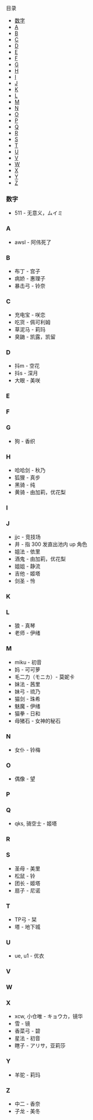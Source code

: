 目录
- [数字](#%e6%95%b0%e5%ad%97)
- [A](#a)
- [B](#b)
- [C](#c)
- [D](#d)
- [E](#e)
- [F](#f)
- [G](#g)
- [H](#h)
- [I](#i)
- [J](#j)
- [K](#k)
- [L](#l)
- [M](#m)
- [N](#n)
- [O](#o)
- [P](#p)
- [Q](#q)
- [R](#r)
- [S](#s)
- [T](#t)
- [U](#u)
- [V](#v)
- [W](#w)
- [X](#x)
- [Y](#y)
- [Z](#z)

### 数字
- 511 - 无意义，ムイミ
### A
- awsl - 阿伟死了
### B
- 布丁 - 宫子
- 病娇 - 惠理子
- 暴击弓 - 铃奈
### C
- 充电宝 - 咲恋
- 吃货 - 佩可利姆
- 草泥马 - 莉玛
- 臭鼬 - 凯露，凯留
### D
- 抖m - 空花
- 抖s - 深月
- 大眼 - 美咲
### E
### F
### G
- 狗 - 香织
### H
- 哈哈剑 - 秋乃
- 狐狸 - 真步
- 黑骑 - 纯
- 黄骑 - 由加莉，优花梨
### I
### J
- jjc - 竞技场
- 井 - 指 300 发直出池内 up 角色
- 姐法 - 依里
- 酒鬼 - 由加莉，优花梨
- 姐姐 - 静流
- 吉他 - 姬塔
- 剑圣 - 怜
### K
### L
- 狼 - 真琴
- 老师 - 伊绪
### M
- miku - 初音
- 妈 - 可可萝
- 毛二力（モニカ）- 莫妮卡
- 妹法 - 茜里
- 妹弓 - 琉乃
- 猫剑 - 珠希
- 魅魔 - 伊绪
- 猫拳 - 日和
- 母猪石 - 女神的秘石
### N
- 女仆 - 铃梅
### O
- 偶像 - 望
### P
### Q
- qks, 骑空士 - 姬塔
### R
### S
- 圣母 - 美里
- 松鼠 - 铃
- 团长 - 姬塔
- 扇子 - 尼诺
### T
- TP弓 - 栞
- 塔 - 地下城
### U
- ue, u1 - 优衣
### V
### W
### X
- xcw, 小仓唯 - キョウカ，镜华
- 雪 - 镜
- 香菜弓 - 碧
- 星法 - 初音
- 瞎子 - アリサ，亚莉莎
### Y
- 羊驼 - 莉玛
### Z
- 中二 - 香奈
- 子龙 - 美冬
